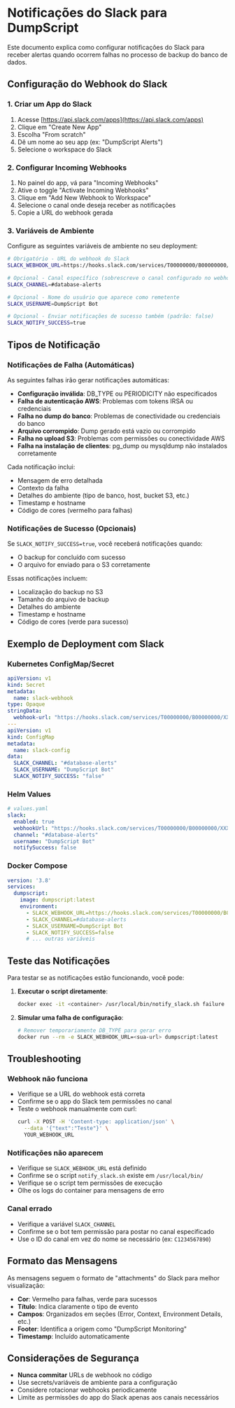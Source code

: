 # Notificações do Slack para DumpScript

Este documento explica como configurar notificações do Slack para receber alertas quando ocorrem falhas no processo de backup do banco de dados.

## Configuração do Webhook do Slack

### 1. Criar um App do Slack

1. Acesse [https://api.slack.com/apps](https://api.slack.com/apps)
2. Clique em "Create New App"
3. Escolha "From scratch"
4. Dê um nome ao seu app (ex: "DumpScript Alerts")
5. Selecione o workspace do Slack

### 2. Configurar Incoming Webhooks

1. No painel do app, vá para "Incoming Webhooks"
2. Ative o toggle "Activate Incoming Webhooks"
3. Clique em "Add New Webhook to Workspace"
4. Selecione o canal onde deseja receber as notificações
5. Copie a URL do webhook gerada

### 3. Variáveis de Ambiente

Configure as seguintes variáveis de ambiente no seu deployment:

```bash
# Obrigatório - URL do webhook do Slack
SLACK_WEBHOOK_URL=https://hooks.slack.com/services/T00000000/B00000000/XXXXXXXXXXXXXXXXXXXXXXXX

# Opcional - Canal específico (sobrescreve o canal configurado no webhook)
SLACK_CHANNEL=#database-alerts

# Opcional - Nome do usuário que aparece como remetente
SLACK_USERNAME=DumpScript Bot

# Opcional - Enviar notificações de sucesso também (padrão: false)
SLACK_NOTIFY_SUCCESS=true
```

## Tipos de Notificação

### Notificações de Falha (Automáticas)

As seguintes falhas irão gerar notificações automáticas:

- **Configuração inválida**: DB_TYPE ou PERIODICITY não especificados
- **Falha de autenticação AWS**: Problemas com tokens IRSA ou credenciais
- **Falha no dump do banco**: Problemas de conectividade ou credenciais do banco
- **Arquivo corrompido**: Dump gerado está vazio ou corrompido
- **Falha no upload S3**: Problemas com permissões ou conectividade AWS
- **Falha na instalação de clientes**: pg_dump ou mysqldump não instalados corretamente

Cada notificação inclui:
- Mensagem de erro detalhada
- Contexto da falha
- Detalhes do ambiente (tipo de banco, host, bucket S3, etc.)
- Timestamp e hostname
- Código de cores (vermelho para falhas)

### Notificações de Sucesso (Opcionais)

Se `SLACK_NOTIFY_SUCCESS=true`, você receberá notificações quando:
- O backup for concluído com sucesso
- O arquivo for enviado para o S3 corretamente

Essas notificações incluem:
- Localização do backup no S3
- Tamanho do arquivo de backup
- Detalhes do ambiente
- Timestamp e hostname
- Código de cores (verde para sucesso)

## Exemplo de Deployment com Slack

### Kubernetes ConfigMap/Secret

```yaml
apiVersion: v1
kind: Secret
metadata:
  name: slack-webhook
type: Opaque
stringData:
  webhook-url: "https://hooks.slack.com/services/T00000000/B00000000/XXXXXXXXXXXXXXXXXXXXXXXX"
---
apiVersion: v1
kind: ConfigMap
metadata:
  name: slack-config
data:
  SLACK_CHANNEL: "#database-alerts"
  SLACK_USERNAME: "DumpScript Bot"
  SLACK_NOTIFY_SUCCESS: "false"
```

### Helm Values

```yaml
# values.yaml
slack:
  enabled: true
  webhookUrl: "https://hooks.slack.com/services/T00000000/B00000000/XXXXXXXXXXXXXXXXXXXXXXXX"
  channel: "#database-alerts"
  username: "DumpScript Bot"
  notifySuccess: false
```

### Docker Compose

```yaml
version: '3.8'
services:
  dumpscript:
    image: dumpscript:latest
    environment:
      - SLACK_WEBHOOK_URL=https://hooks.slack.com/services/T00000000/B00000000/XXXXXXXXXXXXXXXXXXXXXXXX
      - SLACK_CHANNEL=#database-alerts
      - SLACK_USERNAME=DumpScript Bot
      - SLACK_NOTIFY_SUCCESS=false
      # ... outras variáveis
```

## Teste das Notificações

Para testar se as notificações estão funcionando, você pode:

1. **Executar o script diretamente**:
   ```bash
   docker exec -it <container> /usr/local/bin/notify_slack.sh failure "Teste de notificação" "Teste manual"
   ```

2. **Simular uma falha de configuração**:
   ```bash
   # Remover temporariamente DB_TYPE para gerar erro
   docker run --rm -e SLACK_WEBHOOK_URL=<sua-url> dumpscript:latest
   ```

## Troubleshooting

### Webhook não funciona
- Verifique se a URL do webhook está correta
- Confirme se o app do Slack tem permissões no canal
- Teste o webhook manualmente com curl:
  ```bash
  curl -X POST -H 'Content-type: application/json' \
    --data '{"text":"Teste"}' \
    YOUR_WEBHOOK_URL
  ```

### Notificações não aparecem
- Verifique se `SLACK_WEBHOOK_URL` está definido
- Confirme se o script `notify_slack.sh` existe em `/usr/local/bin/`
- Verifique se o script tem permissões de execução
- Olhe os logs do container para mensagens de erro

### Canal errado
- Verifique a variável `SLACK_CHANNEL`
- Confirme se o bot tem permissão para postar no canal especificado
- Use o ID do canal em vez do nome se necessário (ex: `C1234567890`)

## Formato das Mensagens

As mensagens seguem o formato de "attachments" do Slack para melhor visualização:

- **Cor**: Vermelho para falhas, verde para sucessos
- **Título**: Indica claramente o tipo de evento
- **Campos**: Organizados em seções (Error, Context, Environment Details, etc.)
- **Footer**: Identifica a origem como "DumpScript Monitoring"
- **Timestamp**: Incluído automaticamente

## Considerações de Segurança

- **Nunca commitar** URLs de webhook no código
- Use secrets/variáveis de ambiente para a configuração
- Considere rotacionar webhooks periodicamente
- Limite as permissões do app do Slack apenas aos canais necessários 